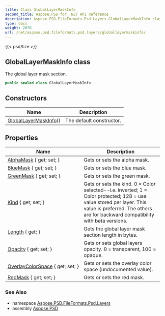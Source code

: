 ```yaml
---
title: Class GlobalLayerMaskInfo
second_title: Aspose.PSD for .NET API Reference
description: Aspose.PSD.FileFormats.Psd.Layers.GlobalLayerMaskInfo class. The global layer mask section
type: docs
weight: 2070
url: /net/aspose.psd.fileformats.psd.layers/globallayermaskinfo/
---
```

{{< psd/tize >}}
## GlobalLayerMaskInfo class

The global layer mask section.

```csharp
public sealed class GlobalLayerMaskInfo
```

## Constructors

| Name | Description |
| --- | --- |
| [GlobalLayerMaskInfo](globallayermaskinfo/)() | The default constructor. |

## Properties

| Name | Description |
| --- | --- |
| [AlphaMask](../../aspose.psd.fileformats.psd.layers/globallayermaskinfo/alphamask/) { get; set; } | Gets or sets the alpha mask. |
| [BlueMask](../../aspose.psd.fileformats.psd.layers/globallayermaskinfo/bluemask/) { get; set; } | Gets or sets the blue mask. |
| [GreenMask](../../aspose.psd.fileformats.psd.layers/globallayermaskinfo/greenmask/) { get; set; } | Gets or sets the green mask. |
| [Kind](../../aspose.psd.fileformats.psd.layers/globallayermaskinfo/kind/) { get; set; } | Gets or sets the kind. 0 = Color selected--i.e. inverted; 1 = Color protected; 128 = use value stored per layer. This value is preferred. The others are for backward compatibility with beta versions. |
| [Length](../../aspose.psd.fileformats.psd.layers/globallayermaskinfo/length/) { get; } | Gets the global layer mask section length in bytes. |
| [Opacity](../../aspose.psd.fileformats.psd.layers/globallayermaskinfo/opacity/) { get; set; } | Gets or sets global layers opacity. 0 = transparent, 100 = opaque. |
| [OverlayColorSpace](../../aspose.psd.fileformats.psd.layers/globallayermaskinfo/overlaycolorspace/) { get; set; } | Gets or sets the overlay color space (undocumented value). |
| [RedMask](../../aspose.psd.fileformats.psd.layers/globallayermaskinfo/redmask/) { get; set; } | Gets or sets the red mask. |

### See Also

* namespace [Aspose.PSD.FileFormats.Psd.Layers](../../aspose.psd.fileformats.psd.layers/)
* assembly [Aspose.PSD](../../)


